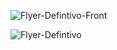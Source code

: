 
![Flyer-Defintivo-Front](https://github.com/user-attachments/assets/7ad01b69-6b0f-4991-9b55-9884964b0291)















![Flyer-Defintivo](https://github.com/user-attachments/assets/345f9557-bb7f-4f59-995c-cd82c48a8c72)
